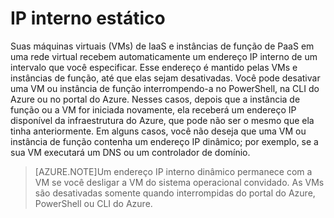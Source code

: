 # IP interno estático

Suas máquinas virtuais (VMs) de IaaS e instâncias de função de PaaS em uma rede virtual recebem automaticamente um endereço IP interno de um intervalo que você especificar. Esse endereço é mantido pelas VMs e instâncias de função, até que elas sejam desativadas. Você pode desativar uma VM ou instância de função interrompendo-a no PowerShell, na CLI do Azure ou no portal do Azure. Nesses casos, depois que a instância de função ou a VM for iniciada novamente, ela receberá um endereço IP disponível da infraestrutura do Azure, que pode não ser o mesmo que ela tinha anteriormente. Em alguns casos, você não deseja que uma VM ou instância de função contenha um endereço IP dinâmico; por exemplo, se a sua VM executará um DNS ou um controlador de domínio.

>[AZURE.NOTE]Um endereço IP interno dinâmico permanece com a VM se você desligar a VM do sistema operacional convidado. As VMs são desativadas somente quando interrompidas do portal do Azure, PowerShell ou CLI do Azure.

<!---HONumber=Sept15_HO2-->
